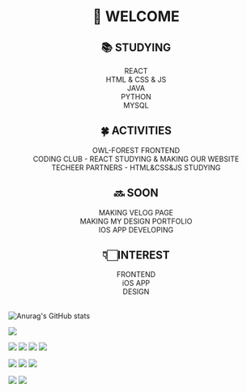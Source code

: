 <div align=center><h1>👋 WELCOME </h1></div>

<div align=center>
  <h2>📚 STUDYING </h2>
  REACT <br>
  HTML & CSS & JS <br>
  JAVA <br>
  PYTHON <br>
  MYSQL <br>
</div>

  <div align=center>
  <h2>🍀 ACTIVITIES</h2>
  OWL-FOREST FRONTEND <br>
  CODING CLUB - REACT STUDYING & MAKING OUR WEBSITE <br>
  TECHEER PARTNERS - HTML&CSS&JS STUDYING
</div>

<div align=center>
  <h2>🔜 SOON</h2>
  MAKING VELOG PAGE <br>
  MAKING MY DESIGN PORTFOLIO <br>
  IOS APP DEVELOPING
</div>

<div align=center>
  <h2>👇🏻INTEREST</h2>
  FRONTEND <br>
  iOS APP <br>
  DESIGN
</div> <br>

![Anurag's GitHub stats](https://github-readme-stats.vercel.app/api?username=yeahzxnn&show_icons=true&theme=radical)




<a href="https://www.notion.so/yeahzxnn/yeahzxnn-6e87a93d63d9429386c90cf10f683294" target="_blank"> <img src="https://img.shields.io/badge/Notion-000000?style=flat-square&logo=Notion&logoColor=white"/> </a>

<img src="https://img.shields.io/badge/React-61DAFB?style=flat-square&logo=React&logoColor=blue"/> <img src="https://img.shields.io/badge/HTML5-E34F26?style=flat-square&logo=HTML&logoColor=orange"/> <img src="https://img.shields.io/badge/CSS3-1572B6?style=flat-square&logo=CSS3&logoColor=black"/> <img src="https://img.shields.io/badge/JavaScript-F7DF1E?style=flat-square&logo=JavaScript&logoColor=Yellow"/>


<img src="https://img.shields.io/badge/MySQL-4479A1?style=flat-square&logo=MySQL&logoColor=white"/> <img src="https://img.shields.io/badge/IntelliJIDEA-000000?style=flat-square&logo=IntelliJIDEA&logoColor=white"/> <img src="https://img.shields.io/badge/Python-3776AB?style=flat-square&logo=Python&logoColor=white"/>


<img src="https://img.shields.io/badge/GitKraken-179287?style=flat-square&logo=GitKraken&logoColor=Green"/> <img src="https://img.shields.io/badge/macOS-000000?style=flat-square&logo=macOS&logoColor=white"/>

<!--
**yeahzxnn/yeahzxnn** is a ✨ _special_ ✨ repository because its `README.md` (this file) appears on your GitHub profile.

Here are some ideas to get you started:

- 🔭 I’m currently working on ...
- 🌱 I’m currently learning ...
- 👯 I’m looking to collaborate on ...
- 🤔 I’m looking for help with ...
- 💬 Ask me about ...
- 📫 How to reach me: ...
- 😄 Pronouns: ...
- ⚡ Fun fact: ...
-->
